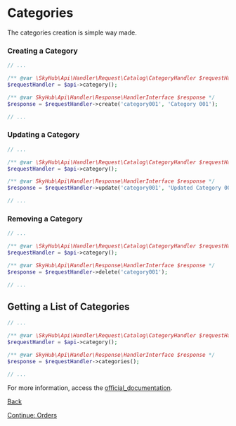 # Categories

The categories creation is simple way made. 

### Creating a Category

```php
// ...

/** @var \SkyHub\Api\Handler\Request\Catalog\CategoryHandler $requestHandler */
$requestHandler = $api->category();

/** @var SkyHub\Api\Handler\Response\HandlerInterface $response */
$response = $requestHandler->create('category001', 'Category 001');

// ...
```

### Updating a Category

```php
// ...

/** @var \SkyHub\Api\Handler\Request\Catalog\CategoryHandler $requestHandler */
$requestHandler = $api->category();

/** @var SkyHub\Api\Handler\Response\HandlerInterface $response */
$response = $requestHandler->update('category001', 'Updated Category 001 Name');

// ...
```

### Removing a Category

```php
// ...

/** @var \SkyHub\Api\Handler\Request\Catalog\CategoryHandler $requestHandler */
$requestHandler = $api->category();

/** @var SkyHub\Api\Handler\Response\HandlerInterface $response */
$response = $requestHandler->delete('category001');

// ...
```

## Getting a List of Categories

```php
// ...

/** @var \SkyHub\Api\Handler\Request\Catalog\CategoryHandler $requestHandler */
$requestHandler = $api->category();

/** @var SkyHub\Api\Handler\Response\HandlerInterface $response */
$response = $requestHandler->categories();

// ...
```

For more information, access the [official_documentation](https://skyhub.gelato.io/docs/versions/1.1/resources/categories).

[Back](../../../../README.en_US.md)

[Continue: Orders](../ORDERS.md)

